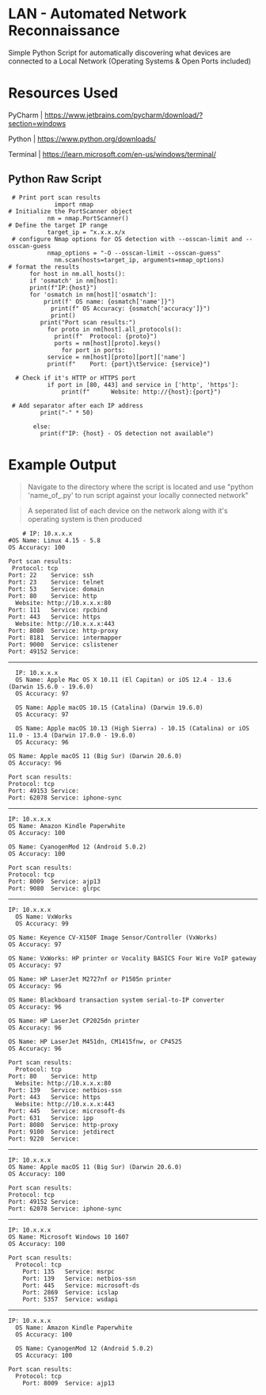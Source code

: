 # LAN - Automated Network Reconnaissance
Simple Python Script for automatically discovering what devices are connected to a Local Network (Operating Systems & Open Ports included)

# Resources Used 
PyCharm | https://www.jetbrains.com/pycharm/download/?section=windows

Python | https://www.python.org/downloads/

Terminal | https://learn.microsoft.com/en-us/windows/terminal/

<h2>Python Raw Script</h2>
  
     # Print port scan results
                 import nmap
    # Initialize the PortScanner object
               nm = nmap.PortScanner()
    # Define the target IP range 
               target_ip = "x.x.x.x/x
     # configure Nmap options for OS detection with --osscan-limit and --osscan-guess
               nmap_options = "-O --osscan-limit --osscan-guess"
                 nm.scan(hosts=target_ip, arguments=nmap_options)
    # format the results
          for host in nm.all_hosts():
          if 'osmatch' in nm[host]:
          print(f"IP:{host}")
          for 'osmatch in nm[host]['osmatch']:
              print(f' OS name: {osmatch['name']}")
                print(f" OS Accuracy: {osmatch['accuracy']}")
                print()
             print("Port scan results:")
               for proto in nm[host].all_protocols():
                 print(f"  Protocol: {proto}")
                 ports = nm[host][proto].keys()
                   for port in ports:
               service = nm[host][proto][port]['name']
               print(f"    Port: {port}\tService: {service}")

      # Check if it's HTTP or HTTPS port
               if port in [80, 443] and service in ['http', 'https']:
                   print(f"      Website: http://{host}:{port}")

     # Add separator after each IP address
             print("-" * 50)

           else:
             print(f"IP: {host} - OS detection not available")

# Example Output

> Navigate to the directory where the script is located and use "python 'name_of_.py' to run script against your locally connected network"

> A seperated list of each device on the network along with it's operating system is then produced
  
        # IP: 10.x.x.x
    #OS Name: Linux 4.15 - 5.8
    OS Accuracy: 100

    Port scan results:
     Protocol: tcp
    Port: 22    Service: ssh
    Port: 23    Service: telnet
    Port: 53    Service: domain
    Port: 80    Service: http
      Website: http://10.x.x.x:80
    Port: 111   Service: rpcbind
    Port: 443   Service: https
      Website: http://10.x.x.x:443
    Port: 8080  Service: http-proxy
    Port: 8181  Service: intermapper
    Port: 9000  Service: cslistener
    Port: 49152 Service:
--------------------------------------------------
      IP: 10.x.x.x
      OS Name: Apple Mac OS X 10.11 (El Capitan) or iOS 12.4 - 13.6 (Darwin 15.6.0 - 19.6.0)
      OS Accuracy: 97

      OS Name: Apple macOS 10.15 (Catalina) (Darwin 19.6.0)
      OS Accuracy: 97

      OS Name: Apple macOS 10.13 (High Sierra) - 10.15 (Catalina) or iOS 11.0 - 13.4 (Darwin 17.0.0 - 19.6.0)
      OS Accuracy: 96

    OS Name: Apple macOS 11 (Big Sur) (Darwin 20.6.0)
    OS Accuracy: 96

    Port scan results:
    Protocol: tcp
    Port: 49153 Service:
    Port: 62078 Service: iphone-sync
--------------------------------------------------
    IP: 10.x.x.x
    OS Name: Amazon Kindle Paperwhite
    OS Accuracy: 100

    OS Name: CyanogenMod 12 (Android 5.0.2)
    OS Accuracy: 100

    Port scan results:
    Protocol: tcp
    Port: 8009  Service: ajp13
    Port: 9080  Service: glrpc
--------------------------------------------------
    IP: 10.x.x.x
      OS Name: VxWorks
      OS Accuracy: 99

    OS Name: Keyence CV-X150F Image Sensor/Controller (VxWorks)
    OS Accuracy: 97

    OS Name: VxWorks: HP printer or Vocality BASICS Four Wire VoIP gateway
    OS Accuracy: 97

    OS Name: HP LaserJet M2727nf or P1505n printer
    OS Accuracy: 96

    OS Name: Blackboard transaction system serial-to-IP converter
    OS Accuracy: 96

    OS Name: HP LaserJet CP2025dn printer
    OS Accuracy: 96

    OS Name: HP LaserJet M451dn, CM1415fnw, or CP4525
    OS Accuracy: 96

    Port scan results:
      Protocol: tcp
    Port: 80    Service: http
      Website: http://10.x.x.x:80
    Port: 139   Service: netbios-ssn
    Port: 443   Service: https
      Website: http://10.x.x.x:443
    Port: 445   Service: microsoft-ds
    Port: 631   Service: ipp
    Port: 8080  Service: http-proxy
    Port: 9100  Service: jetdirect
    Port: 9220  Service:
--------------------------------------------------
    IP: 10.x.x.x
    OS Name: Apple macOS 11 (Big Sur) (Darwin 20.6.0)
    OS Accuracy: 100

    Port scan results:
    Protocol: tcp
    Port: 49152 Service:
    Port: 62078 Service: iphone-sync
--------------------------------------------------
    IP: 10.x.x.x
    OS Name: Microsoft Windows 10 1607
    OS Accuracy: 100

    Port scan results:
      Protocol: tcp
        Port: 135   Service: msrpc
        Port: 139   Service: netbios-ssn
        Port: 445   Service: microsoft-ds
        Port: 2869  Service: icslap
        Port: 5357  Service: wsdapi
--------------------------------------------------
    IP: 10.x.x.x
      OS Name: Amazon Kindle Paperwhite
      OS Accuracy: 100
    
      OS Name: CyanogenMod 12 (Android 5.0.2)
      OS Accuracy: 100
    
    Port scan results:
      Protocol: tcp
        Port: 8009  Service: ajp13


